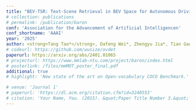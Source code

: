 ```yaml
---
title: "BEV-TSR: Text-Scene Retrieval in BEV Space for Autonomous Driving"
# collection: publications
# permalink: /publication/baron
conf: 'Association for the Advancement of Artificial Intelligencen'
conf_shortname: 'AAAI'
year: '2025'
author: <strong>Tang Tao*</strong>, Dafeng Wei*, Zhengyu Jia*, Tian Gao*, Changwei Cai, Chengkai Hou, Peng Jia, Kun Zhan, Haiyang Sun, Jingchen Fan, Yixing Zhao, Fu Liu, Xiaodan Liang, Xianpeng Lang, Yang Wang
# codeurl: https://github.com/wusize/ovdet
paperurl: https://arxiv.org/abs/2401.01065
# projecturl: https://www.mmlab-ntu.com/project/baron/index.html
# posterlink: /files/mmMOT_poster_final.pdf
additional: true
# highlight: 'New state of the art on Open-vocabulary COCO Benchmark.'

# venue: 'Journal 1'
# paperurl: 'https://dl.acm.org/citation.cfm?id=3240553'
# citation: 'Your Name, You. (2015). &quot;Paper Title Number 3.&quot; <i>Journal 1</i>. 1(3).'
---
```

